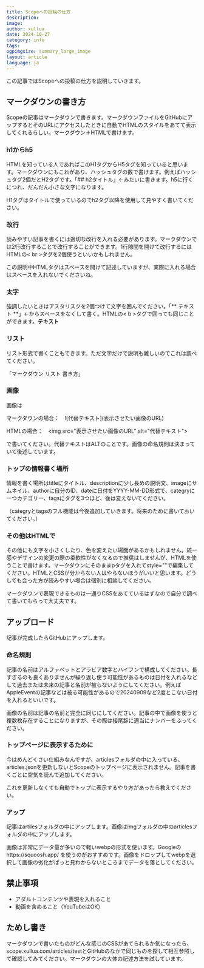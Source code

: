 ```yaml
---
title: Scopeへの投稿の仕方
description: 
image: 
author: xullua
date: 2024-10-27
category: info
tags:
ogpimgsize: summary_large_image
layout: article
language: ja
---
```

この記事ではScopeへの投稿の仕方を説明していきます。

## マークダウンの書き方
Scopeの記事はマークダウンで書きます。マークダウンファイルをGitHubにアップするとそのURLにアクセスしたときに自動でHTMLのスタイルをあてて表示してくれるらしい。マークダウン＋HTMLで書けます。

### h1からh5
HTMLを知っている人であればこのH1タグからH5タグを知っていると思います。マークダウンにもこれがあり、ハッシュタグの数で書けます。例えばハッシュタグ2個だとH2タグです。「## h2タイトル」←みたいに書きます。h5に行くにつれ、だんだん小さな文字になります。

H1タグはタイトルで使っているのでh2タグ以降を使用して見やすく書いてください。

### 改行
読みやすい記事を書くには適切な改行を入れる必要があります。マークダウンでは2行改行することで改行することができます。1行隙間を開けて改行するにはHTMLの< br >タグを2個使うといいかもしれません。

この説明中HTMLタグはスペースを開けて記述していますが、実際に入れる場合はスペースを入れないでくださいね。

### 太字
強調したいときはアスタリスクを2個つけて文字を囲んでください。「** テキスト **」←からスペースをなくして書く。HTMLの< b >タグで囲っても同じことができます。<b>テキスト</b>

### リスト
リスト形式で書くこともできます。ただ文字だけで説明も難しいのでこれは調べてください。

「マークダウン リスト 書き方」

### 画像
画像は
<p>マークダウンの場合：　![代替テキスト](表示させたい画像のURL)</p>
<p>HTMLの場合：　<<span>img</span> src="表示させたい画像のURL" alt="代替テキスト"></p>
で書いてください。代替テキストはALTのことです。画像の命名規則は決まっていて後述しています。

### トップの情報書く場所
情報を書く場所はtitleにタイトル、descriptionに少し長めの説明文、imageにサムネイル、authorに自分のID、dateに日付をYYYY-MM-DD形式で、categryに一つカテゴリー、tagsにタグを3つほど、後は変えないでください。

（categryとtagsのフル機能は今後追加していきます。将来のために書いておいてください。）

### その他はHTMLで
その他にも文字を小さくしたり、色を変えたい場面があるかもしれません。統一感やデザインの変更の際の柔軟性がなくなるので推奨はしませんが、HTMLを使うことで書けます。マークダウンにそのままpタグを入れてstyle=""で編集してください。HTMLとCSSが分からない人はやらないほうがいいと思います。どうしても会った方が読みやすい場合は個別に相談してください。

マークダウンで表現できるものは一通りCSSをあてているはずなので自分で調べて書いてもらって大丈夫です。

## アップロード
記事が完成したらGitHubにアップします。

### 命名規則
記事の名前はアルファベットとアラビア数字とハイフンで構成してください。長すぎるのも良くありませんが繰り返し使う可能性があるものは日付を入れるなどして過去または未来の記事と名前が被らないようにしてください。例えばAppleEventの記事などは被る可能性があるので20240909など2度とこない日付を入れるといいです。

画像の名前は記事の名前と完全に同じにしてください。記事の中で画像を使うと複数枚存在することになりますが、その際は接尾辞に適当にナンバーをふってください。

### トップページに表示するために
今はめんどくさい仕組みなんですが、articlesフォルダの中に入っている、articles.jsonを更新しないとScopeのトップページに表示されません。記事を書くごとに空気を読んで追加してください。

これを更新しなくても自動でトップに表示するやり方があったら教えてください。

### アップ
記事はartilesフォルダの中にアップします。画像はimgフォルダの中のarticlesフォルダの中にアップします。

画像は非常にデータ量が多いので軽いwebpの形式を使います。Googleのhttps://squoosh.app/ を使うのがおすすめです。画像をドロップしてwebpを選択して画像の劣化がぱっと見わからないところまでデータを落としてください。

## 禁止事項
- アダルトコンテンツや表現を入れること
- 動画を含めること（YouTubeはOK）

## ためし書き
マークダウンで書いたものがどんな感じのCSSがあてられるか気になったら、scope.xullua.com/articles/testとGitHubのなかで同じものを探して相互参照して確認してみてください。マークダウンの大体の記述方法を試しています。